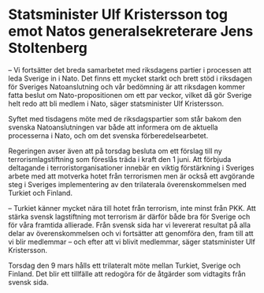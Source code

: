 # Statsminister Ulf Kristersson tog emot Natos generalsekreterare Jens Stoltenberg

– Vi fortsätter det breda samarbetet med riksdagens partier i processen att leda Sverige in i Nato. Det finns ett mycket starkt och brett stöd i riksdagen för Sveriges Natoanslutning och vår bedömning är att riksdagen kommer fatta beslut om Nato\-propositionen om ett par veckor, vilket då gör Sverige helt redo att bli medlem i Nato, säger statsminister Ulf Kristersson.

Syftet med tisdagens möte med de riksdagspartier som står bakom den svenska Natoanslutningen var både att informera om de aktuella processerna i Nato, och om det svenska förberedelsearbetet.

Regeringen avser även att på torsdag besluta om ett förslag till ny terrorismlagstiftning som föreslås träda i kraft den 1 juni. Att förbjuda deltagande i terroristorganisationer innebär en viktig förstärkning i Sveriges arbete med att motverka hotet från terrorismen men är också ett avgörande steg i Sveriges implementering av den trilaterala överenskommelsen med Turkiet och Finland.

– Turkiet känner mycket nära till hotet från terrorism, inte minst från PKK. Att stärka svensk lagstiftning mot terrorism är därför både bra för Sverige och för våra framtida allierade. Från svensk sida har vi levererat resultat på alla delar av överenskommelsen och vi fortsätter att genomföra den, fram till att vi blir medlemmar – och efter att vi blivit medlemmar, säger statsminister Ulf Kristersson.

Torsdag den 9 mars hålls ett trilateralt möte mellan Turkiet, Sverige och Finland. Det blir ett tillfälle att redogöra för de åtgärder som vidtagits från svensk sida.
